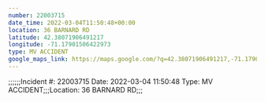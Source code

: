 ```yaml
---
number: 22003715
date_time: 2022-03-04T11:50:48+00:00
location: 36 BARNARD RD
latitude: 42.38071906491217
longitude: -71.17901506422973
type: MV ACCIDENT
google_maps_link: https://maps.google.com/?q=42.38071906491217,-71.17901506422973
---
```


;;;;;;Incident #: 22003715   Date: 2022-03-04 11:50:48   Type: MV ACCIDENT;;;Location: 36 BARNARD RD;;;
